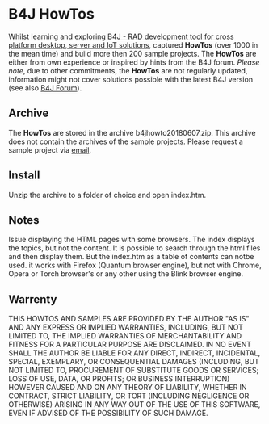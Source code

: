 # B4J HowTos
Whilst learning and exploring [B4J - RAD development tool for cross platform desktop, server and IoT solutions](https://www.b4x.com/b4j.html), captured **HowTos** (over 1000 in the mean time) and build more then 200 sample projects.
The **HowTos** are either from own experience or inspired by hints from the B4J forum.
_Please note_, due to other commitments, the **HowTos** are not regularly updated, information might not cover solutions possible with the latest B4J version (see also [B4J Forum](https://www.b4x.com/android/forum/threads/b4j-howtos.36350/)).

## Archive
The **HowTos** are stored in the archive b4jhowto20180607.zip.
This archive does not contain the archives of the sample projects. Please request a sample project via [email](mailto:rwblinn@outlook.de).

## Install
Unzip the archive to a folder of choice and open index.htm.

## Notes
Issue displaying the HTML pages with some browsers. The index displays the topics, but not the content. It is possible to search through the html files and then display them. But the index.htm as a table of contents can notbe used.
it works with Firefox (Quantum browser engine), but not with Chrome, Opera or Torch browser's or any other using the Blink browser engine.

## Warrenty
THIS HOWTOS AND SAMPLES ARE PROVIDED BY THE AUTHOR "AS IS" AND ANY EXPRESS OR IMPLIED WARRANTIES, INCLUDING, BUT NOT LIMITED TO, THE IMPLIED WARRANTIES OF MERCHANTABILITY AND FITNESS FOR A PARTICULAR PURPOSE ARE DISCLAIMED. IN NO EVENT SHALL THE AUTHOR BE LIABLE FOR ANY DIRECT, INDIRECT, INCIDENTAL, SPECIAL, EXEMPLARY, OR CONSEQUENTIAL DAMAGES (INCLUDING, BUT NOT LIMITED TO, PROCUREMENT OF SUBSTITUTE GOODS OR SERVICES; LOSS OF USE, DATA, OR PROFITS; OR BUSINESS INTERRUPTION) HOWEVER CAUSED AND ON ANY THEORY OF LIABILITY, WHETHER IN CONTRACT, STRICT LIABILITY, OR TORT (INCLUDING NEGLIGENCE OR OTHERWISE) ARISING IN ANY WAY OUT OF THE USE OF THIS SOFTWARE, EVEN IF ADVISED OF THE POSSIBILITY OF SUCH DAMAGE.
